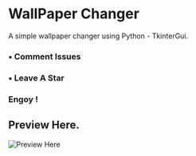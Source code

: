 # WallPaper Changer
A simple wallpaper changer using Python  - TkinterGui.

 ### • Comment Issues
 ### • Leave A Star
 ### Engoy !

 ## Preview Here.
![Preview Here](https://cdn.discordapp.com/attachments/636950095056863243/1066453580514603109/image.png)
